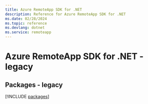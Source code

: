 ```yaml
---
title: Azure RemoteApp SDK for .NET
description: Reference for Azure RemoteApp SDK for .NET
ms.date: 02/28/2024
ms.topic: reference
ms.devlang: dotnet
ms.service: remoteapp
---
```

# Azure RemoteApp SDK for .NET - legacy
## Packages - legacy
[!INCLUDE [packages](remoteapp-index.md)]